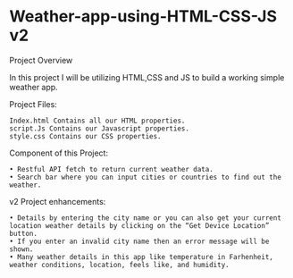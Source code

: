 # Weather-app-using-HTML-CSS-JS v2

Project Overview

In this project I will be utilizing HTML,CSS and JS to build a working simple weather app. 

Project Files:

    Index.html Contains all our HTML properties.
    script.Js Contains our Javascript properties.
    style.css Contains our CSS properties.
    
Component of this Project:
    
    • Restful API fetch to return current weather data.
    • Search bar where you can input cities or countries to find out the weather.

v2 Project enhancements:

    • Details by entering the city name or you can also get your current location weather details by clicking on the “Get Device Location” button. 
    • If you enter an invalid city name then an error message will be shown. 
    • Many weather details in this app like temperature in Farhenheit, weather conditions, location, feels like, and humidity.
